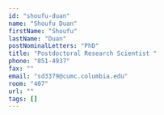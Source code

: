 ```yaml
---
id: "shoufu-duan"
name: "Shoufu Duan"
firstName: "Shoufu"
lastName: "Duan"
postNominalLetters: "PhD"
title: "Postdoctoral Research Scientist "
phone: "851-4937"
fax: ""
email: "sd3379@cumc.columbia.edu"
room: "407"
url: ""
tags: []
---
```

